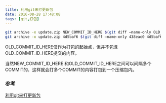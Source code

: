 ```yaml
---
title: 利用git来打更新包
date: 2016-08-28 17:48:08
tags: [git,打包]
---
```

```bash
git archive -o update.zip NEW_COMMIT_ID_HERE $(git diff –name-only OLD_COMMIT_ID_HERE NEW_COMMIT_ID_HERE);
git archive -o update.zip 4d5baf6 $(git diff –name-only 438eac0 4d5baf6);
```

OLD_COMMIT_ID_HERE仅作为打包的起始点，但并不包含OLD_COMMIT_ID_HERE提交的内容。

当然NEW_COMMIT_ID_HERE 和OLD_COMMIT_ID_HERE之间可以间隔多个COMMIT的，这样就会打多个COMMIT的内容打包到一个压缩包内。

### 参考
[利用git来打更新包](http://www.58maisui.com/2016/08/28/206/)
